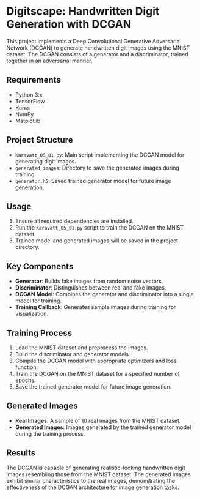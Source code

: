 # Digitscape: Handwritten Digit Generation with DCGAN

This project implements a Deep Convolutional Generative Adversarial Network (DCGAN) to generate handwritten digit images using the MNIST dataset. The DCGAN consists of a generator and a discriminator, trained together in an adversarial manner.

## Requirements
- Python 3.x
- TensorFlow
- Keras
- NumPy
- Matplotlib

## Project Structure
- `Karavatt_05_01.py`: Main script implementing the DCGAN model for generating digit images.
- `generated_images`: Directory to save the generated images during training.
- `generator.h5`: Saved trained generator model for future image generation.

## Usage
1. Ensure all required dependencies are installed.
2. Run the `Karavatt_05_01.py` script to train the DCGAN on the MNIST dataset.
3. Trained model and generated images will be saved in the project directory.

## Key Components
- **Generator**: Builds fake images from random noise vectors.
- **Discriminator**: Distinguishes between real and fake images.
- **DCGAN Model**: Combines the generator and discriminator into a single model for training.
- **Training Callback**: Generates sample images during training for visualization.

## Training Process
1. Load the MNIST dataset and preprocess the images.
2. Build the discriminator and generator models.
3. Compile the DCGAN model with appropriate optimizers and loss function.
4. Train the DCGAN on the MNIST dataset for a specified number of epochs.
5. Save the trained generator model for future image generation.

## Generated Images
- **Real Images**: A sample of 10 real images from the MNIST dataset.
- **Generated Images**: Images generated by the trained generator model during the training process.

## Results
The DCGAN is capable of generating realistic-looking handwritten digit images resembling those from the MNIST dataset. The generated images exhibit similar characteristics to the real images, demonstrating the effectiveness of the DCGAN architecture for image generation tasks.
